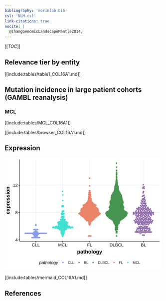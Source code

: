 ```yaml
---
bibliography: 'morinlab.bib'
csl: 'NLM.csl'
link-citations: true
nocite: |
  @zhangGenomicLandscapeMantle2014, 
---
```

[[_TOC_]]



## Relevance tier by entity

[[include:tables/table1_COL16A1.md]]

## Mutation incidence in large patient cohorts (GAMBL reanalysis)

### MCL
[[include:tables/MCL_COL16A1]]

<!---
## Mutation pattern and selective pressure estimates

-->



[[include:tables/browser_COL16A1.md]]

## Expression
![](images/gene_expression/COL16A1_by_pathology.svg)
<!-- ORIGIN: zhangGenomicLandscapeMantle2014 -->
<!-- MCL: zhangGenomicLandscapeMantle2014 -->

[[include:tables/mermaid_COL16A1.md]]

## References
